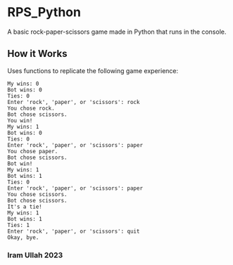 # RPS_Python
A basic rock-paper-scissors game made in Python that runs in the console.
## How it Works
Uses functions to replicate the following game experience:
```
My wins: 0
Bot wins: 0
Ties: 0
Enter 'rock', 'paper', or 'scissors': rock
You chose rock.
Bot chose scissors.
You win!
My wins: 1
Bot wins: 0
Ties: 0
Enter 'rock', 'paper', or 'scissors': paper
You chose paper.
Bot chose scissors.
Bot win!
My wins: 1
Bot wins: 1
Ties: 0
Enter 'rock', 'paper', or 'scissors': paper
You chose scissors.
Bot chose scissors.
It's a tie!
My wins: 1
Bot wins: 1
Ties: 1
Enter 'rock', 'paper', or 'scissors': quit
Okay, bye.
```
### Iram Ullah 2023
